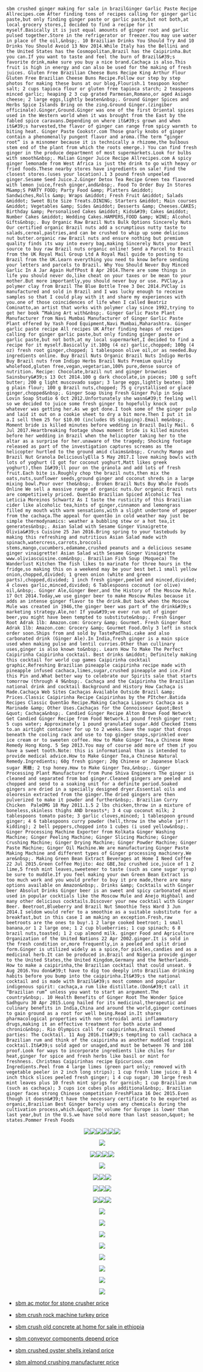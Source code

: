 
```
sbm crushed ginger making for sale in brazilGinger Garlic Paste Recipe Allrecipes.com After finding tons of recipes calling for ginger garlic paste,but only finding ginger paste or garlic paste,but not both,at local grocery stores,I decided to find a recipe for it myself.Basically it is just equal amounts of ginger root and garlic pulsed together.Store in the refrigerator or freezer.You may use water in place of the oil,&nbsp;. 10 Brazilian Drinks You Should Try And 10 Drinks You Should Avoid 13 Nov 2014.While Italy has the Bellini and the United States has the Cosmopolitan,Brazil has the Caipirinha.But you can.If you want to taste and feel the burn of Brazil&#39;s favorite drink,make sure you buy a nice brand.Cachaça is also.This fruit is high in energy and can also be used for the making of fresh juices. Gluten Free Brazilian Cheese Buns Recipe King Arthur Flour Gluten Free Brazilian Cheese Buns Recipe.Follow our step by step photos for making these buns at our blog,Flourish.1 teaspoon kosher salt; 2 cups tapioca flour or gluten free tapioca starch; 2 teaspoons minced garlic; heaping 2 3 cup grated Parmesan,Romano,or aged Asiago cheese; 2 large eggs,lightly beaten&nbsp;. Ground Ginger Spices and Herbs Spice Islands Bring on the zing.Ground Ginger.(zingiber officinale).Ginger,Ground.Ginger was one of the first Oriental spices used in the Western world when it was brought from the East by the fabled spice caravans.Depending on where it&#39;s grown and when it&#39;s harvested,the flavor of ginger can range from spicy warmth to biting heat. Ginger Paste Cookstr.com Those gnarly knobs of ginger contain a phenomenally pungent flavor and aroma.(The term “ginger root” is a misnomer because it is technically a rhizome,the bulbous stem end of the plant from which the roots emerge.) You can find fresh ginger in the produce department of most supermarkets.Look for bulbs with smooth&nbsp;. Malian Ginger Juice Recipe Allrecipes.com A spicy ginger lemonade from West Africa is just the drink to go with heavy or fried foods.These nearby stores have ingredients on sale! Find the closest stores.(uses your location).1 3 pound fresh unpeeled ginger.Sesame Seed Juice.2.Ginger Detox Tea Recipe Green tea flavored with lemon juice,fresh ginger,and&nbsp;. Food To Order Buy In Stores M&amp;S PARTY FOOD; Party Food &amp; Platters &middot; Sandwiches,Rolls &amp; Wraps &middot; Fresh Fruit &middot; Salads &middot; Sweet Bite Size Treats.DINING; Starters &middot; Main courses &middot; Vegetables &amp; Sides &middot; Desserts &amp; Cheeses.CAKES; Birthday &amp; Personalised Cakes &middot; Kids&#39; Cakes &middot; Number Cakes &middot; Wedding Cakes.HAMPERS,FOOD &amp; WINE; Alcohol Gifts&nbsp;. Buy Organic Raw Brazil Nuts Bulk Options Sincerely Nuts Our certified organic Brazil nuts add a scrumptious nutty taste to salads,cereal,pastries,and can be crushed to whip up some delicious nut butter.organic raw Brazil nuts and ensure nothing but premium quality finds its way into every bag,making Sincerely Nuts your best source to buy raw Brazil nuts organic online! Send a Parcel to Brazil from the UK Royal Mail Group Ltd A Royal Mail guide to posting to Brazil from the UK.Learn everything you need to know before sending your letters and parcels to Brazil. Why You Should Never Buy Minced Garlic In A Jar Again HuffPost 8 Apr 2014.There are some things in life you should never do,like cheat on your taxes or be mean to your mother.But more importantly,you should never buy or use. PVClay,a polymer clay from Brazil The Blue Bottle Tree 3 Dec 2014.PVClay is manufactured and sold in Brazil and I was lucky enough to receive samples so that I could play with it and share my experiences with you.one of those coincidences of life when I called Beatriz Cominatto,an artist that works with polymer clay since 1992,trying to get her book “Making Art with&nbsp;. Ginger Garlic Paste Plant Manufacturer from Navi Mumbai Manufacturer of Ginger Garlic Paste Plant offered by Yash Food Equipment,Navi Mumbai,Maharashtra. Ginger garlic paste recipe All recipes UK After finding heaps of recipes calling for ginger garlic paste,but only finding ginger paste or garlic paste,but not both,at my local supermarket,I decided to find a recipe for it myself.Basically it.100g (4 oz) garlic,chopped; 100g (4 oz) fresh root ginger,chopped; 1 tablespoon olive oil,or as needed.Buy ingredients online. Buy Brazil Nuts Organic Brazil Nuts Indigo Herbs Buy Brazil nuts from Indigo Herbs Brazil Nuts Premium quality wholefood,gluten free,vegan,vegetarian,100% pure,dense source of nutrition. Recipe: Chocolate,brazil nut and ginger brownies Sainsbury&#39;s 13 Oct 2014.100 g dark chocolate,in pieces; 100 g soft butter; 200 g light muscovado sugar; 3 large eggs,lightly beaten; 100 g plain flour; 100 g Brazil nuts,chopped; 75 g crystallised or glacé ginger,chopped&nbsp;. Ginger Soap Using Fresh Ginger Pulp in Soap Lovin Soap Studio 6 Oct 2012.Unfortunately she wasn&#39;t feeling well so we decided to juice some fresh ginger to hopefully knock out whatever was getting her.As we got done.I took some of the ginger pulp and laid it out on a cookie sheet to dry a bit more.Then I put it in a.I sell them 25 for $10.00 (includes US shipping).Email me&nbsp;. Moment bride is killed minutes before wedding in Brazil Daily Mail. 6 Jul 2017.Heartbreaking footage shows moment bride is killed minutes before her wedding in Brazil when the helicopter taking her to the altar as a surprise for her.unaware of the tragedy; Shocking footage released as part of the investigation captures screams as the helicopter hurtled to the ground amid claims&nbsp;. Crunchy Mango and Brazil Nut Granola DeliciouslyElla 5 May 2017.I love making bowls with lots of yoghurt (I got for coconut yoghurt,Matt likes greek yoghurt),then I&#39;ll pour on the granola and add lots of fresh fruit.Each bite is.Roughly chop the brazil nuts,then mix the oats,nuts,sunflower seeds,ground ginger and coconut shreds in a large mixing bowl.Pour over the&nbsp;. Broken Brazil Nuts Buy Whole Foods Online We sell a massive range of organic nuts.Our organic Brazil nuts are competitively priced. Quentão Brazilian Spiced Alcoholic Tea Leticia Moreinos Schwartz As I taste the rusticity of this Brazilian cider like alcoholic tea,hints of ginger,cinnamon and lemongrass filled my mouth with warm sensations,with a slight undertone of pepper from the cachaça.The appeal for quentão in cold weather may just be simple thermodynamics: weather a bubbling stew or a hot tea,it generates&nbsp;. Asian Salad with Sesame Ginger Vinaigrette Olivia&#39;s Cuisine 25 Jan 2016.Bring spring to your tastebuds by making this refreshing and nutritious Asian Salad made with spinach,watercress,carrots,broccoli stems,mango,cucumbers,edamame,crushed peanuts and a delicious sesame ginger vinaigrette! Asian Salad with Sesame Ginger Vinaigrette www.oliviascuisine.com&nbsp;. Brazilian Fish Soup (Moqueca) The Wanderlust Kitchen The fish likes to marinate for three hours in the fridge,so making this on a weekend may be your best bet.1 small yellow onion,chopped,divided; 1 green onion (white and green parts),chopped,divided; 1 inch fresh ginger,peeled and minced,divided; 4 cloves garlic,minced,divided; 6 Tablespoons coconut (or olive) oil,&nbsp;. Ginger Ale,Ginger Beer,and the History of the Moscow Mule. 17 Oct 2014.Today,we use ginger beer to make Moscow Mules because it adds an intense ginger flavor to the drink.But back when the Moscow Mule was created in 1946,the ginger beer was part of the drink&#39;s marketing strategy.Ale,no! If you&#39;ve ever run out of ginger beer,you might have been tempted to substitute&nbsp;. Fresh Ginger Root Adrak 1lb: Amazon.com: Grocery &amp; Gourmet. Fresh Ginger Root Adrak 1lb: Amazon.com: Grocery &amp; Gourmet Food.Only 3 left in stock order soon.Ships from and sold by TastePadThai.cake and also carbonated drink (Ginger Ale).In India,fresh ginger is a main spice used when making pulse and lentil curries.Other than cullinary uses,ginger is also known to&nbsp;. Learn How To Make The Perfect Caipirinha Caipirinha cocktail. Best drinks &middot; Definitely making this cocktail for world cup games Caipirinha cocktail graphic.Refreshing Brazilian pineapple caipirinha recipe made with pineapple infused cachaca,limes,sugar,crushed pineapple and ice.Find this Pin and.What better way to celebrate our Spirits sale that starts tomorrow (through 4 9&nbsp;. Cachaça and the Caipirinha the Brazilian national drink and cocktail Background and History How Cachaça is Made.Cachaça Web Sites Cachaças Available Outside Brazil &amp; Prices.Classic Caipirinha Recipe Caipirinhas by the PItcher.Batida Recipes Classic Quentão Recipe.Making Cachaça Liqueurs Cachaça as a Marinade &amp; Other Uses.Cachaças for the Connoisseur &quot;Best &quot; Cachaça&nbsp;. Candied Ginger Recipe Alton Brown Food Network Get Candied Ginger Recipe from Food Network.1 pound fresh ginger root; 5 cups water; Approximately 1 pound granulated sugar.Add Checked Items to.an airtight container for up to 2 weeks.Save the sugar that drops beneath the cooling rack and use to top ginger snaps,sprinkled over ice cream or to sweeten coffee. How to Make Ginger Tea,a Chinese Home Remedy Hong Kong. 5 Sep 2013.You may of course add more of them if you have a sweet tooth.Note: this is informational than is intended to provide medical advice.How to Make Ginger Tea,a Chinese Natural Remedy.Ingredients; 60g fresh ginger; 20g Chinese or Japanese black sugar 黑糖; 2 tsp honey.How to Make Ginger Tea,&nbsp;. Ginger Processing Plant Manufacturer from Pune Shiva Engineers The ginger is cleaned and separated from bad ginger.Cleaned gingers are peeled and chopped and send to a soaking unit for a definite period.Soaked gingers are dried in a specially designed dryer.Essential oils and oleoresin extracted from the ginger.The dried gingers are then pulverized to make it powder and further&nbsp;. Brazilian Curry Chicken  PaleOMG 18 May 2011.1.5 2 lbs chicken,throw in a mixture of boneless,skinless thighs AND breasts*; 3 4 cup coconut milk; 2 tablespoons tomato paste; 3 garlic cloves,minced; 1 tablespoon ground ginger; 4 6 tablespoons curry powder (hell,throw in the whole jar!! kidding); 2 bell peppers,chopped into 1 cubes (i used yellow&nbsp;. Ginger Processing Machine Exporter from Kolkata Ginger Washing Machine; Ginger Peeling Machine; Ginger Slicing Machine; Ginger Crushing Machine; Ginger Drying Machine; Ginger Powder Machine; Ginger Paste Machine; Ginger Oil Machine.We are manufacturing Ginger Paste Making Machine and different types of Ginger processing machinery.We are&nbsp;. Making Green Bean Extract Beverages at Home I Need Coffee 22 Jul 2015.Green Coffee Mojito: 4oz GBE,3oz crushed ice,juice of 1 2 lime,5 fresh mint leaves,sweetener to taste (such as cane sugar syrup) be sure to muddle.If you feel making your own Green Bean Extract is too much work and you would prefer to buy it pre made,there are many options available on Amazon&nbsp;. Drinks &amp; Cocktails with Ginger beer Absolut Drinks Ginger beer is an sweet and spicy carbonated mixer used in popular cocktials like the Moscow Mule and Anejo Highball and many other delicious cocktails.Discover your new cocktail with Ginger Beer. Beetroot,Blueberry and Brazil Nut Smoothie Tess Ward 3 Jun 2014.I seldom would refer to a smoothie as a suitable substitute for a breakfast,but in this case I am making an exception.Fresh,raw beetroots are the ones to buy!.1 2 large cooked beetroot; 1 small banana,or 1 2 large one; 1 2 cup blueberries; 1 cup spinach; 6 8 brazil nuts,toasted; 1 2 cup almond milk. ginger Food and Agriculture Organization of the United Nations 22 Apr 2002.ginger.It is sold in the fresh condition or,more frequently,in a peeled and split dried form.Ginger is utilized widely as a spice,for pickles,candies and as a medicinal herb.It can be produced in.Brazil and Nigeria provide ginger to the United States,the United Kingdom,Germany and the Netherlands. How to make a caipirinha,the Brazilian cocktail that could unseat. 9 Aug 2016.You don&#39;t have to dig too deeply into Brazilian drinking habits before you bump into the caipirinha.It&#39;s the national cocktail and is made with Brazil&#39;s most common and popular indigenous spirit: cachaça,a rum like distillate.(Don&#39;t call it “Brazilian rum” unless you want to start an argument.The country&nbsp;. 10 Health Benefits of Ginger Root The Wonder Spice Sadhguru 30 Apr 2015.Long hailed for its medicinal,therapeutic and culinary benefits in India,China and around the world,ginger continues to gain ground as a root for well being.Read in.It shares pharmacological properties with non steroidal anti inflammatory drugs,making it an effective treatment for both acute and chronic&nbsp;. Rio Olympics call for caipirinhas,Brazil themed parties: The Cocktail. 11 Aug 2016.It&#39;s tempting to call cachaca a Brazilian rum and think of the caipirinha as another muddled tropical cocktail.It&#39;s sold aged or unaged,and must be between 76 and 108 proof.Look for ways to incorporate ingredients like chiles for heat,ginger for spice and fresh herbs like basil or mint for freshness. Christmas Caipirinhas recipe Epicurious.com Ingredients.Peel from 4 large limes (green part only; removed with vegetable peeler in 2 inch long strips); 1 cup fresh lime juice; 8 1 4 inch thick slices peeled fresh ginger; 1 4 cup sugar; 30 large fresh mint leaves plus 10 fresh mint sprigs for garnish; 1 cup Brazilian rum (such as cachaça); 3 cups ice cubes plus additional&nbsp;. Brazilian ginger faces strong Chinese competition FreshPlaza 16 Dec 2015.Even though it doesn&#39;t have the necessary certificate to be exported as organic,Brazilian Best Ginger barely uses any chemicals during the cultivation process,which.&quot;The volume for Europe is lower than last year,but in the U.S.we have sold more than last season,&quot; he states.Pommer Fresh Foods 
```

<div align="center">
  
<a rel="nofollow" href="https://m.shibang-china.com?f=github&k=sbm+crushed+ginger+making+for+sale+in+brazil"><img src="https://static.shibang-china.com/en/l.png"></a><img src="https://static.shibang-china.com/en/hw.png"><a rel="nofollow" href="https://m.shibang-china.com/product/?f=github&k=sbm+crushed+ginger+making+for+sale+in+brazil"><img src="https://static.shibang-china.com/en/p.png"></a><a rel="nofollow" href="https://m.shibang-china.com/cases/?f=github&k=sbm+crushed+ginger+making+for+sale+in+brazil"><img src="https://static.shibang-china.com/en/c.png"></a><a rel="nofollow" href="https://m.shibang-china.com/news/?f=github&k=sbm+crushed+ginger+making+for+sale+in+brazil"><img src="https://static.shibang-china.com/en/n.png"></a><a rel="nofollow" href="https://m.shibang-china.com?f=github&k=sbm+crushed+ginger+making+for+sale+in+brazil"><img src="https://static.shibang-china.com/en/m.png"></a>

<a rel="nofollow" href="https://m.shibang-china.com/product/?f=github&k=sbm+crushed+ginger+making+for+sale+in+brazil"><img src="https://static.shibang-china.com/en/b.jpg"></a>
  
<a rel="nofollow" href="https://m.shibang-china.com/solution-aggregate.html?f=github&k=sbm+crushed+ginger+making+for+sale+in+brazil"><img src="https://static.shibang-china.com/en/a.jpg"></a><a rel="nofollow" href="https://m.shibang-china.com/solution-mine.html?f=github&k=sbm+crushed+ginger+making+for+sale+in+brazil"><img src="https://static.shibang-china.com/en/m.jpg"></a><a rel="nofollow" href="https://m.shibang-china.com/solution-mill.html?f=github&k=sbm+crushed+ginger+making+for+sale+in+brazil"><img src="https://static.shibang-china.com/en/g.jpg"></a><a rel="nofollow" href="https://m.shibang-china.com/solution-epc.html?f=github&k=sbm+crushed+ginger+making+for+sale+in+brazil"><img src="https://static.shibang-china.com/en/e.jpg"></a>

<a rel="nofollow" href="https://m.shibang-china.com/product/?f=github&k=sbm+crushed+ginger+making+for+sale+in+brazil"><img src="https://static.shibang-china.com/en/a-p.png"></a>

<a rel="nofollow" href="https://m.shibang-china.com/product/crusher/c6x.html?f=github&k=sbm+crushed+ginger+making+for+sale+in+brazil"><img src="https://static.shibang-china.com/en/j.jpg"></a><a rel="nofollow" href="https://m.shibang-china.com/product/crusher/ci5x.html?f=github&k=sbm+crushed+ginger+making+for+sale+in+brazil"><img src="https://static.shibang-china.com/en/i.jpg"></a><a rel="nofollow" href="https://m.shibang-china.com/product/crusher/hst.html?f=github&k=sbm+crushed+ginger+making+for+sale+in+brazil"><img src="https://static.shibang-china.com/en/c.jpg"></a>

<a rel="nofollow" href="https://m.shibang-china.com/product/mill/mtw.html?f=github&k=sbm+crushed+ginger+making+for+sale+in+brazil"><img src="https://static.shibang-china.com/en/mtw.jpg"></a><a rel="nofollow" href="https://m.shibang-china.com/product/mill/scm.html?f=github&k=sbm+crushed+ginger+making+for+sale+in+brazil"><img src="https://static.shibang-china.com/en/scm.jpg"></a><a rel="nofollow" href="https://m.shibang-china.com/product/mill/lm.html?f=github&k=sbm+crushed+ginger+making+for+sale+in+brazil"><img src="https://static.shibang-china.com/en/lm.jpg"></a>

<a rel="nofollow" href="https://m.shibang-china.com/product/sand/vsi6x.html?f=github&k=sbm+crushed+ginger+making+for+sale+in+brazil"><img src="https://static.shibang-china.com/en/6x.jpg"></a><a rel="nofollow" href="https://m.shibang-china.com/product/sand/vu.html?f=github&k=sbm+crushed+ginger+making+for+sale+in+brazil"><img src="https://static.shibang-china.com/en/vu.jpg"></a><a rel="nofollow" href="https://m.shibang-china.com/product/mobile/klun.html?f=github&k=sbm+crushed+ginger+making+for+sale+in+brazil"><img src="https://static.shibang-china.com/en/k.jpg"></a>

<a rel="nofollow" href="https://m.shibang-china.com/cases/?f=github&k=sbm+crushed+ginger+making+for+sale+in+brazil"><img src="https://static.shibang-china.com/en/case.png"></a>

<a rel="nofollow" href="https://m.shibang-china.com/cases/aggregate/202.html?f=github&k=sbm+crushed+ginger+making+for+sale+in+brazil"><img src="https://static.shibang-china.com/en/c-1.jpg"></a>

<a rel="nofollow" href="https://m.shibang-china.com/cases/aggregate/203.html?f=github&k=sbm+crushed+ginger+making+for+sale+in+brazil"><img src="https://static.shibang-china.com/en/c-2.jpg"></a>

<a rel="nofollow" href="https://m.shibang-china.com/cases/mill/123.html?f=github&k=sbm+crushed+ginger+making+for+sale+in+brazil"><img src="https://static.shibang-china.com/en/c-3.jpg"></a>

<a rel="nofollow" href="https://m.shibang-china.com/contact_us.html?f=github&k=sbm+crushed+ginger+making+for+sale+in+brazil"><img src="https://static.shibang-china.com/en/contact.png"></a>

<a rel="nofollow" href="https://swt.shibang-china.com/?f=github&k=sbm+crushed+ginger+making+for+sale+in+brazil"><img src="https://static.shibang-china.com/en/chat.png"></a>

<a rel="nofollow" href="https://whatsapp.shibangsoft.com/WhatsApp.php?f=github&k=sbm+crushed+ginger+making+for+sale+in+brazil"><img src="https://static.shibang-china.com/en/whatsapp.png"></a>

<a rel="nofollow" href="https://m.shibang-china.com/?f=github&k=sbm+crushed+ginger+making+for+sale+in+brazil"><img src="https://static.shibang-china.com/en/website.png"></a>

</div>


* [sbm ac motor for stone crusher price](sbm%20ac%20motor%20for%20stone%20crusher%20price.md)

* [sbm crush rock machine turkey price](sbm%20crush%20rock%20machine%20turkey%20price.md)

* [sbm crush old concrete at home for sale in ethiopia](sbm%20crush%20old%20concrete%20at%20home%20for%20sale%20in%20ethiopia.md)

* [sbm conveyor components depend price](sbm%20conveyor%20components%20depend%20price.md)

* [sbm crushed oyster shells ireland price](sbm%20crushed%20oyster%20shells%20ireland%20price.md)

* [sbm almond crushing manufacturer price](sbm%20almond%20crushing%20manufacturer%20price.md)